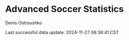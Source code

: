 # Advanced Soccer Statistics
Denis Ostroushko

<!-- gfm -->

Last successful data update: 2024-11-27 06:36:41 CST
